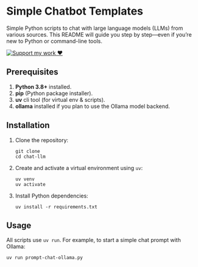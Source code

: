 # Simple Chatbot Templates

Simple Python scripts to chat with large language models (LLMs) from various sources. This README will guide you step by step—even if you’re new to Python or command-line tools.

[![Support my work ❤️](https://img.shields.io/badge/Support%20my%20work%20❤️-orange?style=for-the-badge&logo=patreon&logoColor=white)](https://www.patreon.com/c/orobocigano)



## Prerequisites
1. **Python 3.8+** installed.  
2. **pip** (Python package installer).  
3. **uv** cli tool (for virtual env & scripts).  
4. **ollama** installed if you plan to use the Ollama model backend.

## Installation

1. Clone the repository:
    ```
    git clone 
    cd chat-llm
    ```

2. Create and activate a virtual environment using `uv`:
    ```
    uv venv
    uv activate
    ```

3. Install Python dependencies:
    ```
    uv install -r requirements.txt
    ```

## Usage

All scripts use `uv run`. For example, to start a simple chat prompt with Ollama:

```
uv run prompt-chat-ollama.py
  
```
